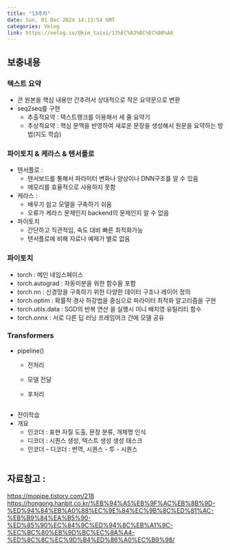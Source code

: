 ```yaml
---
title: "13주차"
date: Sun, 01 Dec 2024 14:13:54 GMT
categories: Velog
link: https://velog.io/@kim_taixi/13%EC%A3%BC%EC%B0%A8
---
```


<h2 id="보충내용">보충내용</h2>
<h3 id="텍스트-요약">텍스트 요약</h3>
<ul>
<li>큰 원본을 핵심 내용만 간추려서 상대적으로 작은 요약문으로 변환</li>
<li>seq2seq를 구현<ul>
<li>추출적요약 : 텍스트랭크를 이용해서 세 줄 요약기</li>
<li>추상적요약 : 핵심 문맥을 반영하여 새로운 문장을 생성해서 원문을 요약하는 방법(지도 학습)</li>
</ul>
</li>
</ul>
<h3 id="파이토치--케라스--텐서플로">파이토치 &amp; 케라스 &amp; 텐서플로</h3>
<ul>
<li>텐서플로 :<ul>
<li>텐서보드를 통해서 파라미터 변화나 양상이나 DNN구조를 알 수 있음</li>
<li>메모리를 효율적으로 사용하지 못함</li>
</ul>
</li>
<li>케라스 :<ul>
<li>배우기 쉽고 모델을 구축하기 쉬움</li>
<li>오류가 케라스 문제인지 backend의 문제인지 알 수 없음</li>
</ul>
</li>
<li>파이토치<ul>
<li>간단하고 직관적임, 속도 대비 빠른 최적화가능</li>
<li>텐서플로에 비해 자료나 예제가 별로 없음</li>
</ul>
</li>
</ul>
<h3 id="파이토치">파이토치</h3>
<ul>
<li>torch : 메인 네임스페이스</li>
<li>torch.autograd : 자동미분을 위한 함수들 포함</li>
<li>torch.nn : 신경망을 구축하기 위한 다양한 데이터 구조나 레이어 정의</li>
<li>torch.optim : 확률적 경사 하강법을 중심으로 파라미터 최적화 알고리즘을 구현</li>
<li>torch.utils.data : SGD의 반복 연산 을 실행시 미니 배치영 유틸리티 함수</li>
<li>torch.onnx : 서로 다른 딥 러닝 프레임어크 간에 모델 공유</li>
</ul>
<h3 id="transformers">Transformers</h3>
<ul>
<li><p>pipeline()</p>
<ul>
<li><p>전처리</p>
</li>
<li><p>모델 전달</p>
</li>
<li><p>후처리</p>
<p><img alt="" src="https://velog.velcdn.com/images/kim_taixi/post/91d1da0a-23de-4f81-8f8a-3703eea20fee/image.png" /></p>
</li>
</ul>
</li>
</ul>
<ul>
<li>전이학습</li>
<li>개요<ul>
<li>인코더 : 표현 자질 도출, 문장 분류, 개체명 인식</li>
<li>디코더 : 시퀀스 생성, 텍스트 생성 생성 태스크</li>
<li>인코더 - 디코더 : 번역, 시퀀스 - 투 - 시퀀스</li>
</ul>
</li>
</ul>
<p><img alt="" src="https://velog.velcdn.com/images/kim_taixi/post/183f5f83-9498-4b67-9bf8-3bc8b0f383eb/image.png" /></p>
<h2 id="자료참고-">자료참고 :</h2>
<p><a href="https://mopipe.tistory.com/218">https://mopipe.tistory.com/218</a>
<a href="https://hongong.hanbit.co.kr/%EB%94%A5%EB%9F%AC%EB%8B%9D-%ED%94%84%EB%A0%88%EC%9E%84%EC%9B%8C%ED%81%AC-%EB%B9%84%EA%B5%90-%ED%85%90%EC%84%9C%ED%94%8C%EB%A1%9C-%EC%BC%80%EB%9D%BC%EC%8A%A4-%ED%8C%8C%EC%9D%B4%ED%86%A0%EC%B9%98/">https://hongong.hanbit.co.kr/%EB%94%A5%EB%9F%AC%EB%8B%9D-%ED%94%84%EB%A0%88%EC%9E%84%EC%9B%8C%ED%81%AC-%EB%B9%84%EA%B5%90-%ED%85%90%EC%84%9C%ED%94%8C%EB%A1%9C-%EC%BC%80%EB%9D%BC%EC%8A%A4-%ED%8C%8C%EC%9D%B4%ED%86%A0%EC%B9%98/</a></p>
